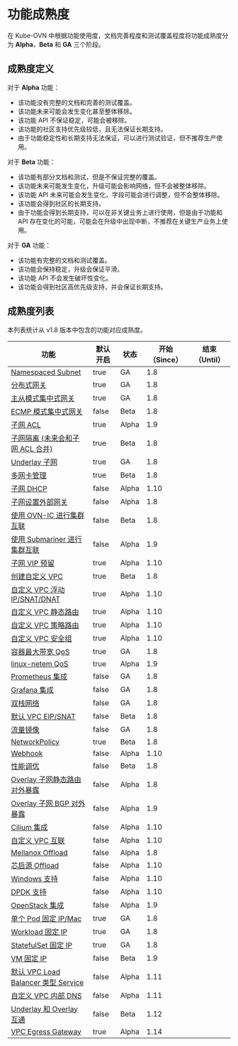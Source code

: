 # 功能成熟度

在 Kube-OVN 中根据功能使用度，文档完善程度和测试覆盖程度将功能成熟度分为 **Alpha**，**Beta** 和 **GA** 三个阶段。

## 成熟度定义

对于 **Alpha** 功能：

- 该功能没有完整的文档和完善的测试覆盖。
- 该功能未来可能会发生变化甚至整体移除。
- 该功能 API 不保证稳定，可能会被移除。
- 该功能的社区支持优先级较低，且无法保证长期支持。
- 由于功能稳定性和长期支持无法保证，可以进行测试验证，但不推荐生产使用。

对于 **Beta** 功能：

- 该功能有部分文档和测试，但是不保证完整的覆盖。
- 该功能未来可能发生变化，升级可能会影响网络，但不会被整体移除。
- 该功能 API 未来可能会发生变化，字段可能会进行调整，但不会整体移除。
- 该功能会得到社区的长期支持。
- 由于功能会得到长期支持，可以在非关键业务上进行使用，但是由于功能和 API 存在变化的可能，可能会在升级中出现中断，不推荐在关键生产业务上使用。

对于 **GA** 功能：

- 该功能有完整的文档和测试覆盖。
- 该功能会保持稳定，升级会保证平滑。
- 该功能 API 不会发生破坏性变化。
- 该功能会得到社区高优先级支持，并会保证长期支持。

## 成熟度列表

本列表统计从 v1.8 版本中包含的功能对应成熟度。

| 功能                              | 默认开启  | 状态    | 开始（Since） | 结束（Until） |
|---------------------------------|-------|-------|-----------|-----------|
| [Namespaced Subnet](../guide/subnet.md) | true  | GA    | 1.8       |           |
| [分布式网关](../guide/subnet.md) | true  | GA    | 1.8       |           |
| [主从模式集中式网关](../guide/subnet.md) | true  | GA    | 1.8       |           |
| [ECMP 模式集中式网关](../guide/setup-options.md) | false | Beta  | 1.8       |           |
| [子网 ACL](../guide/subnet.md) | true  | Alpha | 1.9       |           |
| [子网隔离 (未来会和子网 ACL 合并)](../guide/subnet.md) | true  | Beta  | 1.8       |           |
| [Underlay 子网](../start/underlay.md) | true  | GA    | 1.8       |           |
| [多网卡管理](../advance/multi-nic.md) | true  | Beta  | 1.8       |           |
| [子网 DHCP](../kubevirt/dhcp.md) | false | Alpha | 1.10      |           |
| [子网设置外部网关](../advance/external-gateway.md) | false | Alpha | 1.8       |           |
| [使用 OVN-IC 进行集群互联](../advance/with-ovn-ic.md) | false | Beta  | 1.8       |           |
| [使用 Submariner 进行集群互联](../advance/with-submariner.md) | false | Alpha | 1.9       |           |
| [子网 VIP 预留](../advance/vip.md) | true  | Alpha | 1.10      |           |
| [创建自定义 VPC](../vpc/vpc.md) | true  | Beta  | 1.8       |           |
| [自定义 VPC 浮动 IP/SNAT/DNAT](../vpc/vpc.md) | true  | Alpha | 1.10      |           |
| [自定义 VPC 静态路由](../vpc/vpc.md) | true  | Alpha | 1.10      |           |
| [自定义 VPC 策略路由](../vpc/vpc.md) | true  | Alpha | 1.10      |           |
| [自定义 VPC 安全组](../vpc/security-group.md) | true  | Alpha | 1.10      |           |
| [容器最大带宽 QoS](../guide/qos.md) | true  | GA    | 1.8       |           |
| [linux-netem QoS](../guide/qos.md) | true  | Alpha | 1.9       |           |
| [Prometheus 集成](../guide/prometheus.md) | false | GA    | 1.8       |           |
| [Grafana 集成](../guide/prometheus-grafana.md) | false | GA    | 1.8       |           |
| [双栈网络](../guide/dual-stack.md) | false | GA    | 1.8       |           |
| [默认 VPC EIP/SNAT](../guide/eip-snat.md) | false | Beta  | 1.8       |           |
| [流量镜像](../guide/mirror.md) | false | GA    | 1.8       |           |
| [NetworkPolicy](../guide/setup-options.md) | true  | Beta  | 1.8       |           |
| [Webhook](../guide/webhook.md) | false | Alpha | 1.10      |           |
| [性能调优](../advance/performance-tuning.md) | false | Beta  | 1.8       |           |
| [Overlay 子网静态路由对外暴露](../advance/overlay-with-route.md) | false | Alpha | 1.8       |           |
| [Overlay 子网 BGP 对外暴露](../advance/with-bgp.md) | false | Alpha | 1.9       |           |
| [Cilium 集成](../advance/with-cilium.md) | false | Alpha | 1.10      |           |
| [自定义 VPC 互联](../vpc/vpc-peering.md) | false | Alpha | 1.10      |           |
| [Mellanox Offload](../advance/offload-mellanox.md) | false | Alpha | 1.8       |           |
| [芯启源 Offload](../advance/offload-corigine.md) | false | Alpha | 1.10      |           |
| [Windows 支持](../advance/windows.md) | false | Alpha | 1.10      |           |
| [DPDK 支持](../advance/dpdk.md) | false | Alpha | 1.10      |           |
| [OpenStack 集成](../advance/dpdk.md) | false | Alpha | 1.9       |           |
| [单个 Pod 固定 IP/Mac](../guide/static-ip-mac.md) | true  | GA    | 1.8       |           |
| [Workload 固定 IP](../guide/static-ip-mac.md) | true  | GA    | 1.8       |           |
| [StatefulSet 固定 IP](../guide/static-ip-mac.md) | true  | GA    | 1.8       |           |
| [VM 固定 IP](../guide/static-ip-mac.md) | false | Beta  | 1.9       |           |
| [默认 VPC Load Balancer 类型 Service](../guide/loadbalancer-service.md) | false | Alpha | 1.11      |           |
| [自定义 VPC 内部 DNS](../vpc/vpc-internal-dns.md) | false | Alpha | 1.11      |           |
| [Underlay 和 Overlay 互通](../start/underlay.md) | false | Beta | 1.12      |           |
| [VPC Egress Gateway](../vpc/vpc-egress-gateway.md) | true | Alpha | 1.14      |           |
